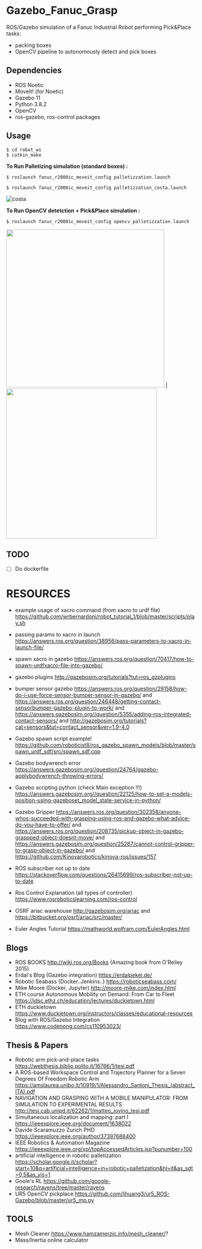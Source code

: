 # Gazebo_Fanuc_Grasp
ROS/Gazebo simulation of a Fanuc Industrial Robot performing Pick&Place tasks:
- packing boxes
- OpenCV pipeline to autonomously detect and pick boxes 

## Dependencies
- ROS Noetic
- MoveIt! (for Noetic) 
- Gazebo 11
- Python 3.8.2
- OpenCV
- ros-gazebo, ros-control packages

## Usage
```
$ cd robot_ws
$ catkin_make
```
**To Run Palletizing simulation (standard boxes) :**
```
$ roslaunch fanuc_r2000ic_moveit_config palletizzation.launch
```
```
$ roslaunch fanuc_r2000ic_moveit_config palletizzation_costa.launch
```

![costa](https://user-images.githubusercontent.com/94836571/160488501-72ee680d-b331-44f2-a33e-9abfc9708586.gif)


**To Run OpenCV detetction + Pick&Place simulation :**
```
$ roslaunch fanuc_r2000ic_moveit_config opencv_palletizzation.launch
```

<img src="https://user-images.githubusercontent.com/94836571/160488553-719cf833-3ae9-4b16-8820-0d4bbc835e15.gif" width="420"> | <img src="https://user-images.githubusercontent.com/94836571/160489054-f064d3e8-9e44-41a7-a1ea-ed574ca3e625.gif" width="400">

## TODO
- [ ] Do dockerfile



# RESOURCES
- example usage of xacro command (from xacro to urdf file) https://github.com/wrbernardoni/robot_tutorial_1/blob/master/scripts/play.sh
- passing params to xacro in launch https://answers.ros.org/question/38956/pass-parameters-to-xacro-in-launch-file/
- spawn xacro in gazebo https://answers.ros.org/question/70417/how-to-spawn-urdfxacro-file-into-gazebo/

- gazebo plugins http://gazebosim.org/tutorials?tut=ros_gzplugins
- bumper sensor gazebo https://answers.ros.org/question/29158/how-do-i-use-force-sensor-bumper-sensor-in-gazebo/ and
https://answers.ros.org/question/246448/getting-contact-sensorbumper-gazebo-plugin-to-work/ and 
https://answers.gazebosim.org//question/5355/adding-ros-integrated-contact-sensors/ and
http://gazebosim.org/tutorials?cat=sensors&tut=contact_sensor&ver=1.9-4.0
- Gazebo spawn script example! https://github.com/roboticist8/ros_gazebo_spawn_models/blob/master/spawn_urdf_sdf/src/spawn_sdf.cpp
- Gazebo bodywrench error https://answers.gazebosim.org//question/24764/gazebo-applybodywrench-throwing-errors/
- Gazebo scripting python (check Main exception !!!) https://answers.gazebosim.org//question/22125/how-to-set-a-models-position-using-gazeboset_model_state-service-in-python/
- Gazebo Gripper https://answers.ros.org/question/302358/anyone-whos-succeeded-with-grasping-using-ros-and-gazebo-what-advice-do-you-have-to-offer/ and
https://answers.ros.org/question/208735/pickup-object-in-gazebo-graspped-object-doesnt-move/ and 
https://answers.gazebosim.org/question/25267/cannot-control-gripper-to-grasp-object-in-gazebo/ and
https://github.com/Kinovarobotics/kinova-ros/issues/157

- ROS subscriber not up to date https://stackoverflow.com/questions/26415699/ros-subscriber-not-up-to-date

- Ros Control Explanation (all types of controller) https://www.rosroboticslearning.com/ros-control
- OSRF ariac warehouse http://gazebosim.org/ariac and https://bitbucket.org/osrf/ariac/src/master/
- Euler Angles Tutorial https://mathworld.wolfram.com/EulerAngles.html 

## Blogs
- ROS BOOKS http://wiki.ros.org/Books (Amazing book from O'Reiley 2015)
- Erdal's Blog (Gazebo integration) https://erdalpekel.de/
- Robotic Seabass (Docker..Jenkins..) https://roboticseabass.com/
- Mike Moore (Docker, Jupyter) http://moore-mike.com/index.html
- ETH course Autonomous Mobility on Demand: From Car to Fleet https://idsc.ethz.ch/education/lectures/duckietown.html
- ETH duckietown https://www.duckietown.org/instructors/classes/educational-resources
- Blog with ROS/Gazebo Integration https://www.codenong.com/cs110953023/

## Thesis & Papers
- Robotic arm pick-and-place tasks https://webthesis.biblio.polito.it/16766/1/tesi.pdf
- A ROS-based Workspace Control and Trajectory Planner for a Seven Degrees Of Freedom Robotic Arm https://amslaurea.unibo.it/10919/1/Alessandro_Santoni_Thesis_(abstract_ITA).pdf
- NAVIGATION AND GRASPING WITH A MOBILE MANIPULATOR: FROM SIMULATION TO EXPERIMENTAL RESULTS http://tesi.cab.unipd.it/62262/1/matteo_iovino_tesi.pdf
- Simultaneous localization and mapping: part I https://ieeexplore.ieee.org/document/1638022
- Davide Scaramuzzo Zurich PHD https://ieeexplore.ieee.org/author/37397688400
- IEEE Robotics & Automation Magazine https://ieeexplore.ieee.org/xpl/topAccessedArticles.jsp?punumber=100
- artificial intelligence in robotic palletization https://scholar.google.it/scholar?start=10&q=artificial+intelligence+in+robotic+palletization&hl=it&as_sdt=0,5&as_vis=1
- Goole's RL https://github.com/google-research/ravens/tree/master/ravens
- UR5 OpenCV pickplace https://github.com/lihuang3/ur5_ROS-Gazebo/blob/master/ur5_mp.py

## TOOLS 
- Mesh Cleaner https://www.hamzamerzic.info/mesh_cleaner/?
- Mass/Inertia online calculator
